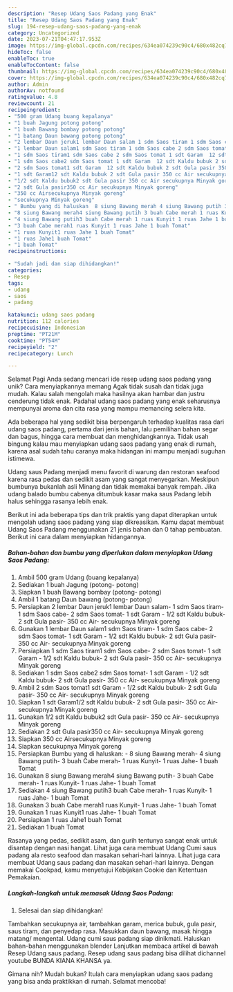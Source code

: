 ```yaml
---
description: "Resep Udang Saos Padang yang Enak"
title: "Resep Udang Saos Padang yang Enak"
slug: 194-resep-udang-saos-padang-yang-enak
category: Uncategorized
date: 2023-07-21T04:47:17.953Z
image: https://img-global.cpcdn.com/recipes/634ea074239c90c4/680x482cq70/udang-saos-padang-foto-resep-utama.jpg
hideToc: false
enableToc: true
enableTocContent: false
thumbnail: https://img-global.cpcdn.com/recipes/634ea074239c90c4/680x482cq70/udang-saos-padang-foto-resep-utama.jpg
cover: https://img-global.cpcdn.com/recipes/634ea074239c90c4/680x482cq70/udang-saos-padang-foto-resep-utama.jpg
author: Admin
authorAv: notfound
ratingvalue: 4.8
reviewcount: 21
recipeingredient:
- "500 gram Udang buang kepalanya"
- "1 buah Jagung potong potong"
- "1 buah Bawang bombay potong potong"
- "1 batang Daun bawang potong potong"
- "2 lembar Daun jeruk1 lembar Daun salam 1 sdm Saos tiram 1 sdm Saos cabe 2 sdm Saos tomat 1 sdt Garam  12 sdt Kaldu bubuk 2 sdt Gula pasir 350 cc Air secukupnya Minyak goreng"
- "1 lembar Daun salam1 sdm Saos tiram 1 sdm Saos cabe 2 sdm Saos tomat 1 sdt Garam  12 sdt Kaldu bubuk 2 sdt Gula pasir 350 cc Air secukupnya Minyak goreng"
- "1 sdm Saos tiram1 sdm Saos cabe 2 sdm Saos tomat 1 sdt Garam  12 sdt Kaldu bubuk 2 sdt Gula pasir 350 cc Air secukupnya Minyak goreng"
- "1 sdm Saos cabe2 sdm Saos tomat 1 sdt Garam  12 sdt Kaldu bubuk 2 sdt Gula pasir 350 cc Air secukupnya Minyak goreng"
- "2 sdm Saos tomat1 sdt Garam  12 sdt Kaldu bubuk 2 sdt Gula pasir 350 cc Air secukupnya Minyak goreng"
- "1 sdt Garam12 sdt Kaldu bubuk 2 sdt Gula pasir 350 cc Air secukupnya Minyak goreng"
- "1/2 sdt Kaldu bubuk2 sdt Gula pasir 350 cc Air secukupnya Minyak goreng"
- "2 sdt Gula pasir350 cc Air secukupnya Minyak goreng"
- "350 cc Airsecukupnya Minyak goreng"
- "secukupnya Minyak goreng"
- " Bumbu yang di haluskan  8 siung Bawang merah 4 siung Bawang putih 3 buah Cabe merah 1 ruas Kunyit 1 ruas Jahe 1 buah Tomat"
- "8 siung Bawang merah4 siung Bawang putih 3 buah Cabe merah 1 ruas Kunyit 1 ruas Jahe 1 buah Tomat"
- "4 siung Bawang putih3 buah Cabe merah 1 ruas Kunyit 1 ruas Jahe 1 buah Tomat"
- "3 buah Cabe merah1 ruas Kunyit 1 ruas Jahe 1 buah Tomat"
- "1 ruas Kunyit1 ruas Jahe 1 buah Tomat"
- "1 ruas Jahe1 buah Tomat"
- "1 buah Tomat"
recipeinstructions:

- "Sudah jadi dan siap dihidangkan!"
categories:
- Resep
tags:
- udang
- saos
- padang

katakunci: udang saos padang 
nutrition: 112 calories
recipecuisine: Indonesian
preptime: "PT21M"
cooktime: "PT54M"
recipeyield: "2"
recipecategory: Lunch

---
```



Selamat Pagi Anda sedang mencari ide resep udang saos padang yang unik? Cara menyiapkannya memang Agak tidak susah dan tidak juga mudah. Kalau salah mengolah maka hasilnya akan hambar dan justru cenderung tidak enak. Padahal udang saos padang yang enak seharusnya mempunyai aroma dan cita rasa yang mampu memancing selera kita.


Ada beberapa hal yang sedikit bisa berpengaruh terhadap kualitas rasa dari udang saos padang, pertama dari jenis bahan, lalu pemilihan bahan segar dan bagus, hingga cara membuat dan menghidangkannya. Tidak usah bingung kalau mau menyiapkan udang saos padang yang enak di rumah, karena asal sudah tahu caranya maka hidangan ini mampu menjadi suguhan istimewa.

Udang saus Padang menjadi menu favorit di warung dan restoran seafood karena rasa pedas dan sedikit asam yang sangat menyegarkan. Meskipun bumbunya bukanlah asli Minang dan tidak memakai banyak rempah. Jika udang balado bumbu cabenya ditumbuk kasar maka saus Padang lebih halus sehingga rasanya lebih enak.


Berikut ini ada beberapa tips dan trik praktis yang dapat diterapkan untuk mengolah udang saos padang yang siap dikreasikan. Kamu dapat membuat Udang Saos Padang menggunakan 21 jenis bahan dan 0 tahap pembuatan. Berikut ini cara dalam menyiapkan hidangannya.

<!--inarticleads1-->

##### Bahan-bahan dan bumbu yang diperlukan dalam menyiapkan Udang Saos Padang:

1. Ambil 500 gram Udang (buang kepalanya)
1. Sediakan 1 buah Jagung (potong- potong)
1. Siapkan 1 buah Bawang bombay (potong- potong)
1. Ambil 1 batang Daun bawang (potong- potong)
1. Persiapkan 2 lembar Daun jeruk1 lembar Daun salam- 1 sdm Saos tiram- 1 sdm Saos cabe- 2 sdm Saos tomat- 1 sdt Garam - 1/2 sdt Kaldu bubuk- 2 sdt Gula pasir- 350 cc Air- secukupnya Minyak goreng
1. Gunakan 1 lembar Daun salam1 sdm Saos tiram- 1 sdm Saos cabe- 2 sdm Saos tomat- 1 sdt Garam - 1/2 sdt Kaldu bubuk- 2 sdt Gula pasir- 350 cc Air- secukupnya Minyak goreng
1. Persiapkan 1 sdm Saos tiram1 sdm Saos cabe- 2 sdm Saos tomat- 1 sdt Garam - 1/2 sdt Kaldu bubuk- 2 sdt Gula pasir- 350 cc Air- secukupnya Minyak goreng
1. Sediakan 1 sdm Saos cabe2 sdm Saos tomat- 1 sdt Garam - 1/2 sdt Kaldu bubuk- 2 sdt Gula pasir- 350 cc Air- secukupnya Minyak goreng
1. Ambil 2 sdm Saos tomat1 sdt Garam - 1/2 sdt Kaldu bubuk- 2 sdt Gula pasir- 350 cc Air- secukupnya Minyak goreng
1. Siapkan 1 sdt Garam1/2 sdt Kaldu bubuk- 2 sdt Gula pasir- 350 cc Air- secukupnya Minyak goreng
1. Gunakan 1/2 sdt Kaldu bubuk2 sdt Gula pasir- 350 cc Air- secukupnya Minyak goreng
1. Sediakan 2 sdt Gula pasir350 cc Air- secukupnya Minyak goreng
1. Siapkan 350 cc Airsecukupnya Minyak goreng
1. Siapkan secukupnya Minyak goreng
1. Persiapkan  Bumbu yang di haluskan: - 8 siung Bawang merah- 4 siung Bawang putih- 3 buah Cabe merah- 1 ruas Kunyit- 1 ruas Jahe- 1 buah Tomat
1. Gunakan 8 siung Bawang merah4 siung Bawang putih- 3 buah Cabe merah- 1 ruas Kunyit- 1 ruas Jahe- 1 buah Tomat
1. Sediakan 4 siung Bawang putih3 buah Cabe merah- 1 ruas Kunyit- 1 ruas Jahe- 1 buah Tomat
1. Gunakan 3 buah Cabe merah1 ruas Kunyit- 1 ruas Jahe- 1 buah Tomat
1. Gunakan 1 ruas Kunyit1 ruas Jahe- 1 buah Tomat
1. Persiapkan 1 ruas Jahe1 buah Tomat
1. Sediakan 1 buah Tomat


Rasanya yang pedas, sedikit asam, dan gurih tentunya sangat enak untuk disantap dengan nasi hangat. Lihat juga cara membuat Udang Cumi saus padang ala resto seafood dan masakan sehari-hari lainnya. Lihat juga cara membuat Udang saus padang dan masakan sehari-hari lainnya. Dengan memakai Cookpad, kamu menyetujui Kebijakan Cookie dan Ketentuan Pemakaian. 

<!--inarticleads2-->

##### Langkah-langkah untuk memasak Udang Saos Padang:


1. Selesai dan siap dihidangkan!

Tambahkan secukupnya air, tambahkan garam, merica bubuk, gula pasir, saus tiram, dan penyedap rasa. Masukkan daun bawang, masak hingga matang/ mengental. Udang cumi saus padang siap dinikmati. Haluskan bahan-bahan menggunakan blender Lanjutkan membaca artikel di bawah Resep Udang saus padang. Resep udang saus padang bisa dilihat dichannel youtube BUNDA KIANA KHANSA ya. 

Gimana nih? Mudah bukan? Itulah cara menyiapkan udang saos padang yang bisa anda praktikkan di rumah. Selamat mencoba!
